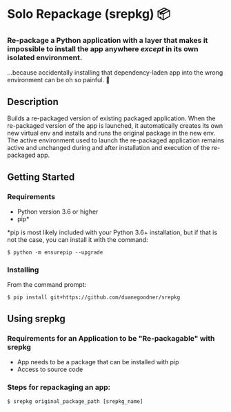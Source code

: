 # Solo Repackage (srepkg) :package:

### Re-package a Python application with a layer that makes it impossible to install the app anywhere *except* in its own isolated environment.

...because accidentally installing that dependency-laden app into the wrong environment can be oh so painful. :grimacing:

## Description

Builds a re-packaged version of existing packaged application. When the re-packaged version of the app is launched, it automatically creates its own new virtual env and installs and runs the original package in the new env. The  active environment used to launch the re-packaged application remains active and unchanged during and after installation and execution of the re-packaged app.

## Getting Started

### Requirements

- Python version 3.6 or higher
- pip* <br>

*pip is most likely included with your Python 3.6+ installation, but if that is not the case, you can install it with the command:

`$ python -m ensurepip --upgrade`

### Installing

From the command prompt:

`$ pip install git+https://github.com/duanegoodner/srepkg`


## Using srepkg

### Requirements for an Application to be "Re-packagable" with srepkg

- App needs to be a package that can be installed with pip
- Access to source code


### Steps for repackaging an app:


`$ srepkg original_package_path [srepkg_name]`



